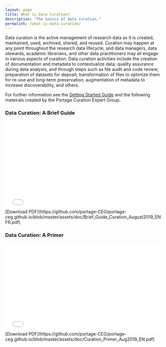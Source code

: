 ```yaml
---
layout: page
title: What is Data Curation?
description: "The basics of data curation."
permalink: /what-is-data-curation/
---
```


Data curation is the active management of research data as it is created, maintained, used, archived, shared, and reused. Curation may happen at any point throughout the research data lifecycle, and data managers, data stewards, academic librarians, and other data practitioners may all engage in various aspects of curation. Data curation activities include the creation of documentation and metadata to contextualize data; quality assurance during data analysis, and through steps such as file audit and code review; preparation of datasets for deposit; transformation of files to optimize them for re-use and long-term preservation; augmentation of metadata to increase discoverability, and others. 

For further information see the [Getting Started Guide](../getting-started) and the following mateirals created by the Portage Curation Expert Group. 

### Data Curation: A Brief Guide
<div style="position:relative;padding-top:56.25%;">
<iframe src="//docs.google.com/viewer?url=https://github.com/portage-CEG/portage-ceg.github.io/blob/master/assets/doc/Brief_Guide_Curation_August2019_ENFR.pdf?dl=0&hl=en_US&embedded=true" class="gde-frame" style="position:absolute;top:0;left:0;width:100%;height:100%;border:none;" scrolling="no"></iframe>
</div>
[Download PDF](https://github.com/portage-CEG/portage-ceg.github.io/blob/master/assets/doc/Brief_Guide_Curation_August2019_ENFR.pdf)
<br>

### Data Curation: A Primer
<div style="position:relative;padding-top:56.25%;">
<iframe src="//docs.google.com/viewer?url=https://github.com/portage-CEG/portage-ceg.github.io/blob/master/assets/doc/Curation_Primer_Aug2019_EN.pdf?dl=0&hl=en_US&embedded=true" class="gde-frame" style="position:absolute;top:0;left:0;width:100%;height:100%;border:none;" scrolling="no"></iframe>
</div>
[Download PDF](https://github.com/portage-CEG/portage-ceg.github.io/blob/master/assets/doc/Curation_Primer_Aug2019_EN.pdf)
